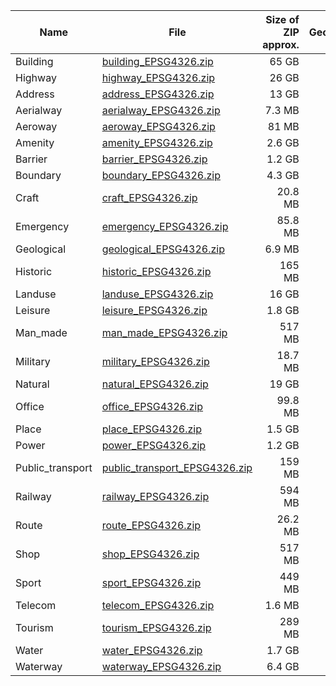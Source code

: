 | Name | File | Size of ZIP approx. | Size of GeoPackage approx. | Last update dd.mm.yyyy |
|----------------|----------------------------------------------------------------------------------------------|-------------------:|--------------------------:|----------------------:|
| Building | [building_EPSG4326.zip](https://download.osmdata.xyz/data/building_EPSG4326.zip) | 65 GB | 283 GB | 07.10.2019 |
| Highway | [highway_EPSG4326.zip](https://download.osmdata.xyz/data/highway_EPSG4326.zip) | 26 GB | 77 GB | 07.10.2019 |
| Address | [address_EPSG4326.zip](https://download.osmdata.xyz/data/address_EPSG4326.zip) | 13 GB | 40 GB | 07.10.2019 |
| Aerialway | [aerialway_EPSG4326.zip](https://download.osmdata.xyz/data/aerialway_EPSG4326.zip) | 7.3 MB | 31.6 MB | 07.10.2019 |
| Aeroway | [aeroway_EPSG4326.zip](https://download.osmdata.xyz/data/aeroway_EPSG4326.zip) | 81 MB | 247 MB | 07.10.2019 |
| Amenity | [amenity_EPSG4326.zip](https://download.osmdata.xyz/data/amenity_EPSG4326.zip) | 2.6 GB | 8.8 GB | 07.10.2019 |
| Barrier | [barrier_EPSG4326.zip](https://download.osmdata.xyz/data/barrier_EPSG4326.zip) | 1.2 GB | 4.6 GB | 07.10.2019 |
| Boundary | [boundary_EPSG4326.zip](https://download.osmdata.xyz/data/boundary_EPSG4326.zip) | 4.3 GB | 7.7 GB | 07.10.2019 |
| Craft | [craft_EPSG4326.zip](https://download.osmdata.xyz/data/craft_EPSG4326.zip) | 20.8 MB | 63 MB | 07.10.2019 |
| Emergency | [emergency_EPSG4326.zip](https://download.osmdata.xyz/data/emergency_EPSG4326.zip) | 85.8 MB | 404 MB | 07.10.2019 |
| Geological | [geological_EPSG4326.zip](https://download.osmdata.xyz/data/geological_EPSG4326.zip) | 6.9 MB | 13 MB | 07.10.2019 |
| Historic | [historic_EPSG4326.zip](https://download.osmdata.xyz/data/historic_EPSG4326.zip) | 165 MB | 529 MB | 07.10.2019 |
| Landuse | [landuse_EPSG4326.zip](https://download.osmdata.xyz/data/landuse_EPSG4326.zip) | 16 GB | 39.8 GB | 07.10.2019 |
| Leisure | [leisure_EPSG4326.zip](https://download.osmdata.xyz/data/leisure_EPSG4326.zip) | 1.8 GB | 5 GB | 07.10.2019 |
| Man_made | [man_made_EPSG4326.zip](https://download.osmdata.xyz/data/man_made_EPSG4326.zip) | 517 MB | 1.7 GB | 07.10.2019 |
| Military | [military_EPSG4326.zip](https://download.osmdata.xyz/data/military_EPSG4326.zip) | 18.7 MB | 55 MB | 07.10.2019 |
| Natural | [natural_EPSG4326.zip](https://download.osmdata.xyz/data/natural_EPSG4326.zip) | 19 GB | 47 GB | 07.10.2019 |
| Office | [office_EPSG4326.zip](https://download.osmdata.xyz/data/office_EPSG4326.zip) | 99.8 MB | 299 MB | 07.10.2019 |
| Place | [place_EPSG4326.zip](https://download.osmdata.xyz/data/place_EPSG4326.zip) | 1.5 GB | 3.6 GB | 07.10.2019 |
| Power | [power_EPSG4326.zip](https://download.osmdata.xyz/data/power_EPSG4326.zip) | 1.2 GB | 5.7 GB | 07.10.2019 |
| Public_transport | [public_transport_EPSG4326.zip](https://download.osmdata.xyz/data/public_transport_EPSG4326.zip) | 159 MB | 700 MB | 07.10.2019 |
| Railway | [railway_EPSG4326.zip](https://download.osmdata.xyz/data/railway_EPSG4326.zip) | 594 MB | 1.8 GB | 07.10.2019 |
| Route | [route_EPSG4326.zip](https://download.osmdata.xyz/data/route_EPSG4326.zip) | 26.2 MB | 61 MB | 07.10.2019 |
| Shop | [shop_EPSG4326.zip](https://download.osmdata.xyz/data/shop_EPSG4326.zip) | 517 MB | 1.7 GB | 07.10.2019 |
| Sport | [sport_EPSG4326.zip](https://download.osmdata.xyz/data/sport_EPSG4326.zip) | 449 MB | 1.3 GB | 07.10.2019 |
| Telecom | [telecom_EPSG4326.zip](https://download.osmdata.xyz/data/telecom_EPSG4326.zip) | 1.6 MB | 6 MB | 07.10.2019 |
| Tourism | [tourism_EPSG4326.zip](https://download.osmdata.xyz/data/tourism_EPSG4326.zip) | 289 MB | 905 MB | 07.10.2019 |
| Water | [water_EPSG4326.zip](https://download.osmdata.xyz/data/water_EPSG4326.zip) | 1.7 GB | 3.6 GB | 07.10.2019 |
| Waterway | [waterway_EPSG4326.zip](https://download.osmdata.xyz/data/waterway_EPSG4326.zip) | 6.4 GB | 15.2 GB | 07.10.2019 |
